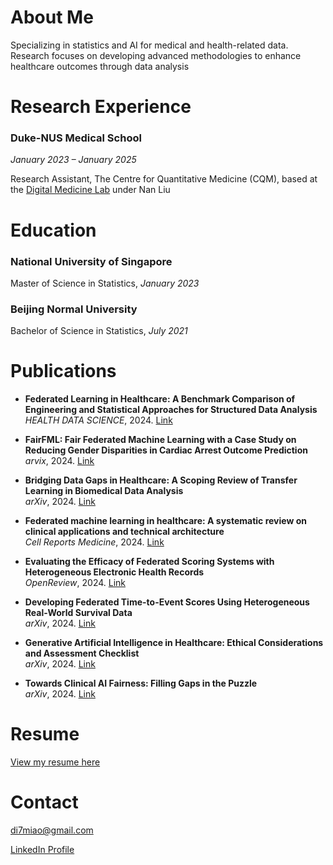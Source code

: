 # About Me

Specializing in statistics and AI for medical and health-related data. Research focuses on developing advanced methodologies to enhance healthcare outcomes through data analysis

# Research Experience
### Duke-NUS Medical School

*January 2023 – January 2025*

Research Assistant, The Centre for Quantitative Medicine (CQM), based at the [Digital Medicine Lab](https://blog.nus.edu.sg/liunan/) under Nan Liu

# Education
### National University of Singapore
Master of Science in Statistics, *January 2023*
### Beijing Normal University
Bachelor of Science in Statistics, *July 2021*

# Publications

- **Federated Learning in Healthcare: A Benchmark Comparison of Engineering and Statistical Approaches for Structured Data Analysis**  
_HEALTH DATA SCIENCE_, 2024. [Link](https://spj.science.org/doi/full/10.34133/hds.0196)

- **FairFML: Fair Federated Machine Learning with a Case Study on Reducing Gender Disparities in Cardiac Arrest Outcome Prediction**
_arvix_, 2024. [Link](https://arxiv.org/abs/2410.17269)

- **Bridging Data Gaps in Healthcare: A Scoping Review of Transfer Learning in Biomedical Data Analysis**  
_arXiv_, 2024. [Link](https://arxiv.org/abs/2407.11034)

- **Federated machine learning in healthcare: A systematic review on clinical applications and technical architecture**  
  _Cell Reports Medicine_, 2024. [Link](https://www.cell.com/cell-reports-medicine/fulltext/S2666-3791(24)00042-9)

- **Evaluating the Efficacy of Federated Scoring Systems with Heterogeneous Electronic Health Records**  
_OpenReview_, 2024. [Link](https://openreview.net/pdf?id=c4GVRbEx1g)

- **Developing Federated Time-to-Event Scores Using Heterogeneous Real-World Survival Data**  
_arXiv_, 2024. [Link](https://arxiv.org/abs/2403.05229)

- **Generative Artificial Intelligence in Healthcare: Ethical Considerations and Assessment Checklist**  
_arXiv_, 2024. [Link](https://arxiv.org/abs/2311.02107)

- **Towards Clinical AI Fairness: Filling Gaps in the Puzzle**  
_arXiv_, 2024. [Link](https://arxiv.org/abs/2405.17921)


# Resume

[View my resume here](assets/MiaoDi_Resume.pdf)

# Contact

[di7miao@gmail.com](mailto:di7miao@gmail.com)

[LinkedIn Profile](https://www.linkedin.com/in/di-miao-855468224)
